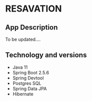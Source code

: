 # RESAVATION

## App Description
To be updated....

## Technology and versions

- Java 11
- Spring Boot 2.5.6
- Spring Devtool
- Postgres SQL
- Spring Data JPA
- Hibernate
